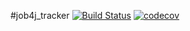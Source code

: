 #job4j_tracker
[![Build Status](https://app.travis-ci.com/Dima-Stepanov/job4j_tracker.svg?branch=master)](https://app.travis-ci.com/Dima-Stepanov/job4j_tracker)
[![codecov](https://codecov.io/gh/Dima-Stepanov/job4j_tracker/branch/master/graph/badge.svg?token=4t6H7CCIu4)](https://codecov.io/gh/Dima-Stepanov/job4j_tracker)